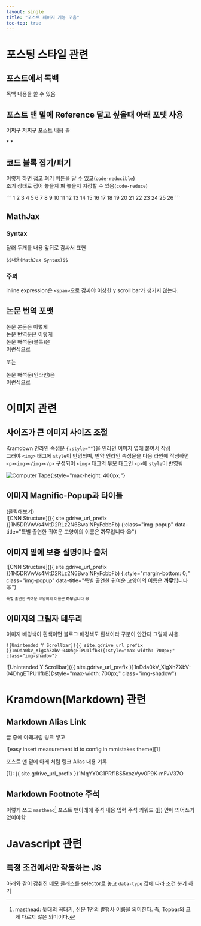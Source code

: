 ```yaml
---
layout: single
title: "포스트 페이지 기능 모음"
toc-top: true
---
```


# 포스팅 스타일 관련
## 포스트에서 독백

<div class="md-monologue" markdown=1>
독백 내용을 쓸 수 있음
</div>

## 포스트 맨 밑에 Reference 달고 싶을때 아래 포맷 사용

어쩌구 저쩌구 포스트 내용 끝

<div class="md-reference" markdown=1>
* <https://towardsdatascience.com/a-comprehensive-introduction-to-different-types-of-convolutions-in-deep-learning-669281e58215#:~:text=A%20%E2%80%9CKernel%E2%80%9D%20refers%20to%20a,is%20a%20collection%20of%20kernels.>
* <http://taewan.kim/post/cnn/>
</div>

## 코드 블록 접기/펴기

이렇게 하면 접고 펴기 버튼을 달 수 있고(`code-reducible`)<br/>
초기 상태로 접어 놓을지 펴 놓을지 지정할 수 있음(`code-reduce`)

<div class="code-reducible code-reduce" markdown="1">
```
1
2
3
4
5
6
7
8
9
10
11
12
13
14
15
16
17
18
19
20
21
22
23
24
25
26
```
</div>

## MathJax

### Syntax

달러 두개를 내용 앞뒤로 감싸서 표현

`$$내용(MathJax Syntax)$$`

### 주의

inline expression은 `<span>`으로 감싸야 이상한 y scroll bar가 생기지 않는다.

## 논문 번역 포맷

<div class="md-paper-origin">
논문 본문은 이렇게
</div>

<div class="md-paper-translated">
논문 번역문은 이렇게
</div>

<div class="md-paper-interpreted">
논문 해석문(블록)은<br/>
이런식으로
</div>

또는

<span class="md-paper-interpreted">
논문 해석문(인라인)은<br/>
이런식으로
</span>

# 이미지 관련

## 사이즈가 큰 이미지 사이즈 조절

Kramdown 인라인 속성문 `{:style=""}`을 인라인 이미지 옆에 붙여서 작성<br/>
그래야 `<img>` 태그에 `style`이 반영되며, 만약 인라인 속성문을 다음 라인에 작성하면
`<p><img></img></p>` 구성되어 `<img>` 태그의 부모 태그인 `<p>`에 `style`이 반영됨

![Computer Tape](http://www.columbia.edu/cu/computinghistory/701-tape.gif){:style="max-height: 400px;"}

## 이미지 Magnific-Popup과 타이틀

(클릭해보기)<br/>
![CNN Structure]({{ site.gdrive_url_prefix }}1N5DRVwVs4MtD2RLz2N6BwaINFyFcbbFb)
{:class="img-popup" data-title="특별 출연한 귀여운 고양이의 이름은 <strong>까무</strong>입니다 😆"}

## 이미지 밑에 보충 설명이나 출처

![CNN Structure]({{ site.gdrive_url_prefix }}1N5DRVwVs4MtD2RLz2N6BwaINFyFcbbFb)
{:style="margin-bottom: 0;" class="img-popup" data-title="특별 출연한 귀여운 고양이의 이름은 <strong>까무</strong>입니다 😆"}
<div style="font-size: .75em;" markdown=1>
특별 출연한 귀여운 고양이의 이름은 <strong>까무</strong>입니다 😆
</div>

## 이미지의 그림자 테두리

이미지 배경색이 흰색이면 블로그 배경색도 흰색이라 구분이 안간다 그럴때 사용.

`![Unintended Y Scrollbar]({{ site.gdrive_url_prefix }}1nDda0kV_XigXhZXbV-04DhgETPU1lfbB){:style="max-width: 700px;" class="img-shadow"}`

![Unintended Y Scrollbar]({{ site.gdrive_url_prefix }}1nDda0kV_XigXhZXbV-04DhgETPU1lfbB){:style="max-width: 700px;" class="img-shadow"}

# Kramdown(Markdown) 관련
## Markdown Alias Link

글 중에 아래처럼 링크 넣고

![easy insert measurement id to config in mmistakes theme][1]

포스트 맨 밑에 아래 처럼 링크 Alias 내용 기록

[1]: {{ site.gdrive_url_prefix }}1MqYY0G1PRf1BS5xozVyv0P9K-mFvV37O

## Markdown Footnote 주석

이렇게 쓰고 `masthead`[^masthead] 포스트 맨아래에 주석 내용 입력
주석 키워드 ([]) 안에 띄어쓰기 없어야함

[^masthead]: masthead: 돛대의 꼭대기, 신문 1면의 발행사 이름을 의미한다. 즉, Topbar와 크게 다르지 않은 의미이다.

# Javascript 관련

## 특정 조건에서만 작동하는 JS

아래와 같이 감춰진 메모 클래스를 selector로 놓고 `data-type` 값에 따라 조건 분기 하기

<div class="memo" hidden data-type="toc"></div>
